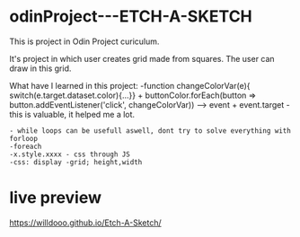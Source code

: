 # odinProject---ETCH-A-SKETCH

This is project in Odin Project curiculum.

It's project in which user creates grid made from squares. The user can draw in this grid.

What have I learned in this project:
    -function changeColorVar(e){
    switch(e.target.dataset.color){...}}
    + buttonColor.forEach(button => button.addEventListener('click', changeColorVar))
    --> event + event.target - this is valuable, it helped me a lot.
    
    - while loops can be usefull aswell, dont try to solve everything with forloop
    -foreach
    -x.style.xxxx - css through JS
    -css: display -grid; height,width

# live preview
https://willdooo.github.io/Etch-A-Sketch/
